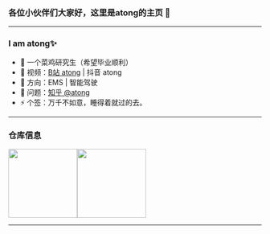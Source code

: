 ### 各位小伙伴们大家好，这里是atong的主页 👋
---
### I am atong✨

- 🔭 一个菜鸡研究生（希望毕业顺利）
- 🌱  视频：<a href="https://space.bilibili.com/385227660?spm_id_from=333.1007.0.0" target="_blank">B站 atong</a> | 抖音 atong
- 🤔 方向：EMS | 智能驾驶
- 💬 问题：<a href="https://www.zhihu.com/people/qian-lan-wa" target="_blank">知乎 @atong</a>
- ⚡ 个签：万千不如意，睡得着就过的去。 

---
### 仓库信息
<img align="" height="137px" src="https://github-readme-stats.vercel.app/api?username=suntong-1221&hide_title=true&hide_border=true&show_icons=true&include_all_commits=true&line_height=21&bg_color=0,F3FA7,F3FDFF,A783FF,D783FF&theme=graywhite&locale=cn" /><img align="" height="137px" src="https://github-readme-stats.vercel.app/api/top-langs/?username=suntong-1221&hide_title=true&hide_border=true&layout=compact&bg_color=0,63FA7,73FDFF,D783FF&theme=graywhite&locale=cn" />


---